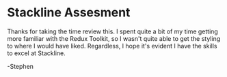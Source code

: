 # Stackline Assesment

Thanks for taking the time review this. I spent quite a bit of my time getting more familiar with the Redux Toolkit, so I wasn't quite able to get the styling to where I would have liked. Regardless, I hope it's evident I have the skills to excel at Stackline.

-Stephen
